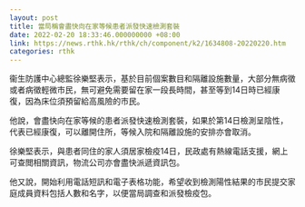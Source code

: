 ```yaml
---
layout: post
title: 當局稱會盡快向在家等候患者派發快速檢測套裝
date: 2022-02-20 18:33:46.000000000 +08:00
link: https://news.rthk.hk/rthk/ch/component/k2/1634808-20220220.htm
categories: rthk
---
```


衞生防護中心總監徐樂堅表示，基於目前個案數目和隔離設施數量，大部分無病徵或者病徵輕微市民，無可避免需要留在家一段長時間，甚至等到14日時已經康復，因為床位須預留給高風險的市民。

他說，會盡快向在家等候的患者派發快速檢測套裝，如果於第14日檢測呈陰性，代表已經康復，可以離開住所，等候入院和隔離設施的安排亦會取消。

徐樂堅表示，與患者同住的家人須居家檢疫14日，民政處有熱線電話支援，網上可查閲相關資訊，物流公司亦會盡快派遞資訊包。

他又說，開始利用電話短訊和電子表格功能，希望收到檢測陽性結果的市民提交家庭成員資料包括人數和名字，以便當局調查和派發檢疫包。
